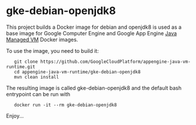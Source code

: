 gke-debian-openjdk8
=========================

This project builds a Docker image for debian and openjdk8 is used as a base image for Google Computer Engine and 
Google App Engine [Java Managed VM](https://cloud.google.com/appengine/docs/managed-vms/) Docker images.

To use the image, you need to build it:

       git clone https://github.com/GoogleCloudPlatform/appengine-java-vm-runtime.git
       cd appengine-java-vm-runtime/gke-debian-openjdk8
       mvn clean install

The resulting image is called gke-debian-openjdk8 and the default bash entrypoint can be run with

       docker run -it --rm gke-debian-openjdk8

Enjoy...
